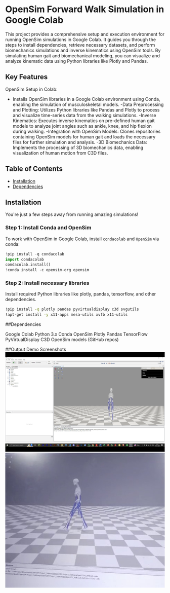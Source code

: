 # OpenSim Forward Walk Simulation in Google Colab

This project provides a comprehensive setup and execution environment for running OpenSim simulations in Google Colab. It guides you through the steps to install dependencies, retrieve necessary datasets, and perform biomechanics simulations and inverse kinematics using OpenSim tools. By simulating human gait and biomechanical modeling, you can visualize and analyze kinematic data using Python libraries like Plotly and Pandas.

## Key Features

OpenSim Setup in Colab: 
- Installs OpenSim libraries in a Google Colab environment using Conda, enabling the simulation of musculoskeletal models.
-Data Preprocessing and Plotting: Utilizes Python libraries like Pandas and Plotly to process and visualize time-series data from the walking simulations.
-Inverse Kinematics: Executes inverse kinematics on pre-defined human gait models to analyze joint angles such as ankle, knee, and hip flexion during walking.
-Integration with OpenSim Models: Clones repositories containing OpenSim models for human gait and loads the necessary files for further simulation and analysis.
-3D Biomechanics Data: Implements the processing of 3D biomechanics data, enabling visualization of human motion from C3D files.


## Table of Contents

- [Installation](#installation)
- [Dependencies](#dependencies)



## Installation

You're just a few steps away from running amazing simulations!

### Step 1: Install Conda and OpenSim

To work with OpenSim in Google Colab, install `condacolab` and `OpenSim` via conda:

```python
!pip install -q condacolab
import condacolab
condacolab.install()
!conda install -c opensim-org opensim
```

### Step 2: Install necessary libraries
Install required Python libraries like plotly, pandas, tensorflow, and other dependencies.

```bash
!pip install -q plotly pandas pyvirtualdisplay c3d svgutils
!apt-get install -y x11-apps mesa-utils xvfb x11-utils
```

##Dependencies

Google Colab
Python 3.x
Conda
OpenSim
Plotly
Pandas
TensorFlow
PyVirtualDisplay
C3D
OpenSim models (GitHub repos)


##Output Demo Screenshots
![Axis_1](Axis_1.jpg)
![Axis_2](Axis_2.jpg)
